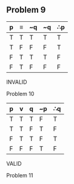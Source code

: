 Problem 9
-
| p | ≡ | ~q | ~q | ∴p |
|---|---|----|----|----|
| T | T | T  | T  |  T |
|T|F|F | F|T |
|F|T|T | T|F |
|F|T|F | F|F |

INVALID

Problem 10
 
| p | v | q | ~p | ∴q |
|---|---|---|----|----|
| T | T | T | F  | T  |
|T|T|F|T |F |
|F|T|T|F |T |
|F|F|F|T |F |

VALID

Problem 11

 
